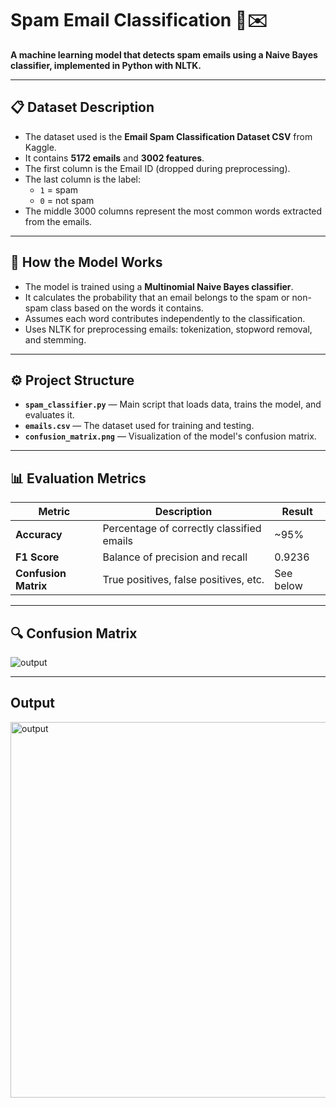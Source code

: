 # Spam Email Classification 🚫✉️

**A machine learning model that detects spam emails using a Naive Bayes classifier, implemented in Python with NLTK.**

---

## 📋 Dataset Description

- The dataset used is the **Email Spam Classification Dataset CSV** from Kaggle.  
- It contains **5172 emails** and **3002 features**.  
- The first column is the Email ID (dropped during preprocessing).  
- The last column is the label:  
  - `1` = spam  
  - `0` = not spam  
- The middle 3000 columns represent the most common words extracted from the emails.

---

## 🔧 How the Model Works

- The model is trained using a **Multinomial Naive Bayes classifier**.  
- It calculates the probability that an email belongs to the spam or non-spam class based on the words it contains.  
- Assumes each word contributes independently to the classification.  
- Uses NLTK for preprocessing emails: tokenization, stopword removal, and stemming.

---

## ⚙️ Project Structure

- **`spam_classifier.py`** — Main script that loads data, trains the model, and evaluates it.  
- **`emails.csv`** — The dataset used for training and testing.  
- **`confusion_matrix.png`** — Visualization of the model's confusion matrix.

---

## 📊 Evaluation Metrics

| Metric          | Description                                    | Result          |
|-----------------|------------------------------------------------|-----------------|
| **Accuracy**    | Percentage of correctly classified emails       | ~95%            |
| **F1 Score**    | Balance of precision and recall                  | 0.9236          |
| **Confusion Matrix** | True positives, false positives, etc.          | See below       |

---

## 🔍 Confusion Matrix

![output](https://github.com/user-attachments/assets/6dd8243b-f051-4817-a689-522b802cfc34)

---

## Output
<img width="601" alt="output" src="https://github.com/user-attachments/assets/366536e2-a082-4739-8c4e-7898f864d8b8" />


